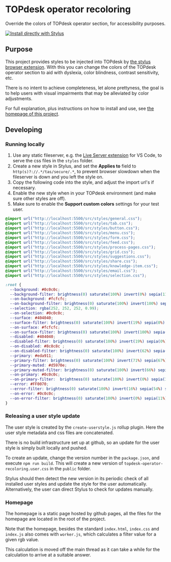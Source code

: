 # TOPdesk operator recoloring

Override the colors of TOPdesk operator section, for accessibility purposes. 

[![Install directly with Stylus](https://img.shields.io/badge/Install%20directly%20with-Stylus-00adad.svg)](https://raw.githubusercontent.com/TOPdesk/operator-recoloring/master/public/topdesk-operator-recoloring.user.css)

## Purpose
This project provides styles to be injected into TOPdesk by [the stylus browser extension](https://add0n.com/stylus.html). With this you can change the colors of the TOPdesk operator section to aid with dyslexia, color blindness, contrast sensitivity, etc.

There is no intent to achieve completeness, let alone prettyness, the goal is to help users with visual impairments that may be alleviated by color adjustments.

For full explanation, plus instructions on how to install and use, see [the homepage of this project](https://topdesk.github.io/operator-recoloring/).

## Developing

### Running locally
1. Use any static fileserver, e.g. the [Live Server extension](https://marketplace.visualstudio.com/items?itemName=ritwickdey.LiveServer) for VS Code, to serve the css files in the `styles` folder.
1. Create a new style in Stylus, and set the **Applies to** field to `http(s)?://.*/tas/secure/.*`, to prevent browser slowdown when the fileserver is down and you left the style on. 
1. Copy the following code into the style, and adjust the import url's if necessary.
1. Enable the new style when in your TOPdesk environment (and make sure other styles are off).
1. Make sure to enable the **Support custom colors** settings for your test user.


```css
@import url("http://localhost:5500/src/styles/general.css");
@import url("http://localhost:5500/src/styles/tab.css");
@import url("http://localhost:5500/src/styles/button.css");
@import url("http://localhost:5500/src/styles/menu.css");
@import url("http://localhost:5500/src/styles/form.css");
@import url("http://localhost:5500/src/styles/feed.css");
@import url("http://localhost:5500/src/styles/process-pages.css");
@import url("http://localhost:5500/src/styles/grid.css");
@import url("http://localhost:5500/src/styles/suggestions.css");
@import url("http://localhost:5500/src/styles/share.css");
@import url("http://localhost:5500/src/styles/knowledge-item.css");
@import url("http://localhost:5500/src/styles/email.css");
@import url("http://localhost:5500/src/styles/selection.css");

:root {
  --background: #0c0c0c;
  --background-filter: brightness(0) saturate(100%) invert(0%) sepia(11%) saturate(1945%) hue-rotate(61deg) brightness(105%) contrast(91%);
  --on-background: #fcfcfc;
  --on-background-filter: brightness(0) saturate(100%) invert(100%) sepia(0%) saturate(7500%) hue-rotate(178deg) brightness(129%) contrast(98%);
  --selection: rgba(252, 252, 252, 0.99);
  --on-selection: #0c0c0c;
  --surface: #404040;
  --surface-filter: brightness(0) saturate(100%) invert(19%) sepia(0%) saturate(1%) hue-rotate(180deg) brightness(102%) contrast(82%);
  --on-surface: #fcfcfc;
  --on-surface-filter: brightness(0) saturate(100%) invert(100%) sepia(0%) saturate(7500%) hue-rotate(178deg) brightness(129%) contrast(98%);
  --disabled: #404040;
  --disabled-filter: brightness(0) saturate(100%) invert(19%) sepia(0%) saturate(1%) hue-rotate(180deg) brightness(102%) contrast(82%);
  --on-disabled: #8c8c8c ;
  --on-disabled-filter: brightness(0) saturate(100%) invert(62%) sepia(0%) saturate(407%) hue-rotate(172deg) brightness(89%) contrast(89%);
  --primary: #eda911;
  --primary-filter: brightness(0) saturate(100%) invert(71%) sepia(67%) saturate(1479%) hue-rotate(354deg) brightness(97%) contrast(92%);
  --primary-muted: #d5970e;
  --primary-muted-filter: brightness(0) saturate(100%) invert(66%) sepia(52%) saturate(3051%) hue-rotate(7deg) brightness(95%) contrast(89%);
  --on-primary: #0c0c0c;
  --on-primary-filter:  brightness(0) saturate(100%) invert(0%) sepia(11%) saturate(1945%) hue-rotate(61deg) brightness(105%) contrast(91%);
  --error: #FF0070;
  --error-filter: brightness(0) saturate(100%) invert(16%) sepia(54%) saturate(7483%) hue-rotate(326deg) brightness(100%) contrast(109%);
  --on-error: #0c0c0c;
  --on-error-filter: brightness(0) saturate(100%) invert(0%) sepia(11%) saturate(1945%) hue-rotate(61deg) brightness(105%) contrast(91%);
}
```



### Releasing a user style update
The user style is created by the `create-userstyle.js` rollup plugin. Here the user style metadata and css files are concatenated.

There is no build infrastructure set up at github, so an update for the user style is simply built locally and pushed.

To create an update, change the version number in the `package.json`, and execute `npm run build`. This will create a new version of `topdesk-operator-recoloring.user.css` in the `public` folder.

Stylus should then detect the new version in its periodic check of all installed user styles and update the style for the user automatically.
Alternatively, the user can direct Stylus to check for updates manually.


### Homepage
The homepage is a static page hosted by github pages, all the files for the homepage are located in the root of the project.

Note that the homepage, besides the standard `index.html`, `index.css` and `index.js` also comes with `worker.js`, which calculates  a filter value for a given rgb value.

This calculation is moved off the main thread as it can take a while for the calculation to arrive at a suitable answer.
